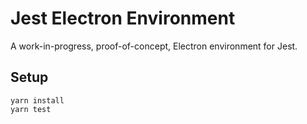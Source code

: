 # Jest Electron Environment

A work-in-progress, proof-of-concept, Electron environment for Jest.

## Setup

```
yarn install
yarn test
```

